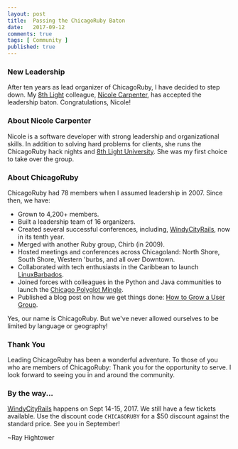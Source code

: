 ```yaml
---
layout: post
title:  Passing the ChicagoRuby Baton
date:   2017-09-12
comments: true
tags: [ Community ]
published: true
---
```


### New Leadership

After ten years as lead organizer of ChicagoRuby, I have decided to step down. My [8th Light](http://8thlight.com) colleague, [Nicole Carpenter](https://www.meetup.com/ChicagoRuby/members/190520517/), has accepted the leadership baton. Congratulations, Nicole!

<!--more-->

### About Nicole Carpenter

Nicole is a software developer with strong leadership and organizational skills. In addition to solving hard problems for clients, she runs the ChicagoRuby hack nights and [8th Light University](https://www.meetup.com/8th-light-university/). She was my first choice to take over the group.

### About ChicagoRuby

ChicagoRuby had 78 members when I assumed leadership in 2007. Since then, we have:

* Grown to 4,200+ members.
* Built a leadership team of 16 organizers.
* Created several successful conferences, including, [WindyCityRails](http://windycityrails.com), now in its tenth year.
* Merged with another Ruby group, Chirb (in 2009).
* Hosted meetings and conferences across Chicagoland: North Shore, South Shore, Western 'burbs, and all over Downtown.
* Collaborated with tech enthusiasts in the Caribbean to launch [LinuxBarbados](http://linuxbarbados.org).
* Joined forces with colleagues in the Python and Java communities to launch the [Chicago Polyglot Mingle](http://chicagopolyglot.com).
* Published a blog post on how we get things done: [How to Grow a User Group](/blog/2014/05/30/how-to-grow-a-user-group/).

Yes, our name is ChicagoRuby. But we've never allowed ourselves to be limited by language or geography!

### Thank You

Leading ChicagoRuby has been a wonderful adventure. To those of you who are members of ChicagoRuby: Thank you for the opportunity to serve. I look forward to seeing you in and around the community.

### By the way...

[WindyCityRails](http://windycityrails.com) happens on Sept 14-15, 2017.  We still have a few tickets available. Use the discount code `CHICAGORUBY` for a $50 discount against the standard price. See you in September!

~Ray Hightower
